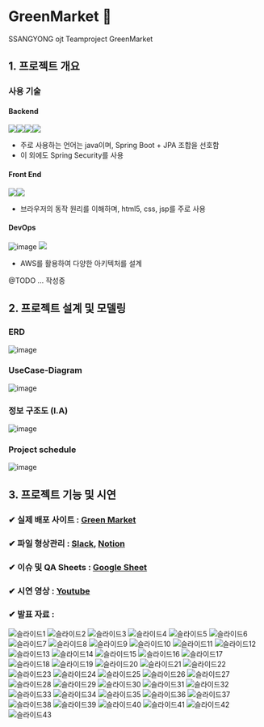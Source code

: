 # GreenMarket 🌿
SSANGYONG ojt Teamproject GreenMarket 

## 1. 프로젝트 개요


### 사용 기술
#### Backend
<img src="https://img.icons8.com/color/48/000000/java-coffee-cup-logo.png"><img src="https://img.icons8.com/color/48/000000/spring-logo.png"><img src="https://img.icons8.com/windows/32/000000/node-js.png"><img src="https://img.icons8.com/color/48/000000/oracle-logo.png">

+ 주로 사용하는 언어는 java이며, Spring Boot + JPA 조합을 선호함
+ 이 외에도 Spring Security를 사용

#### Front End
<img src="https://img.icons8.com/color/48/000000/html-5.png"><img src="https://img.icons8.com/color/48/000000/css3.png">

+ 브라우저의 동작 원리를 이해하며, html5, css, jsp를 주로 사용

#### DevOps
![image](https://user-images.githubusercontent.com/49936027/142104398-7445d958-312e-45cb-82a1-c3ed63e910f3.png)
<img src="https://img.icons8.com/color/48/000000/amazon-web-services.png"/>

+ AWS를 활용하여 다양한 아키텍처를 설계


@TODO ... 작성중

## 2. 프로젝트 설계 및 모델링 

### ERD 
![image](https://user-images.githubusercontent.com/49936027/142147267-f9754dfa-a126-4ed7-8bfe-3db53fb61df1.png)


### UseCase-Diagram
![image](https://user-images.githubusercontent.com/49936027/142147878-86a27b92-b532-48f2-a59a-20dca967a453.png)


### 정보 구조도 (I.A)
![image](https://user-images.githubusercontent.com/49936027/142147312-84544422-2ba7-4209-8d0d-e9d3e9698f96.png)


### Project schedule
![image](https://user-images.githubusercontent.com/49936027/142147605-c55e00a1-3eca-45c7-92a5-4610879b051a.png)



## 3. 프로젝트 기능 및 시연
### ✔ 실제 배포 사이트 : [Green Market](http://3.37.119.119:8888/) 
### ✔ 파일 형상관리 : [Slack](https://w1636686392-4sg608206.slack.com/ssb/redirect), [Notion](https://www.notion.so/Green-Market-8562d6a29a77448eb50a30eddc6750ba)
### ✔ 이슈 및 QA Sheets : [Google Sheet](https://docs.google.com/spreadsheets/d/1vZC6iFc5GuNYroBcgPnYUUgcM67Wuj9-gnhB4QinWWI/edit#gid=0) 
### ✔ 시연 영상 : [Youtube](https://www.youtube.com/watch?v=b0-yW2o15FU)

### ✔ 발표 자료 : 

![슬라이드1](https://user-images.githubusercontent.com/58283314/147192975-ec986286-de5d-465a-ae0b-2076f889b00f.JPG)
![슬라이드2](https://user-images.githubusercontent.com/58283314/147192976-0cf3a06e-46c6-426d-a805-6918ad965364.JPG)
![슬라이드3](https://user-images.githubusercontent.com/58283314/147192977-b5150e2e-662f-4f97-9514-6ca7a3e870ed.JPG)
![슬라이드4](https://user-images.githubusercontent.com/58283314/147192978-e062be45-d029-48a2-a869-12abe14c7af7.JPG)
![슬라이드5](https://user-images.githubusercontent.com/58283314/147192979-672e7860-bbd6-44b3-a12e-926dfb4a6f13.JPG)
![슬라이드6](https://user-images.githubusercontent.com/58283314/147192980-c2e218e7-709d-4c98-8489-d070d84aa305.JPG)
![슬라이드7](https://user-images.githubusercontent.com/58283314/147192981-72009a51-1a1a-4a97-8718-4ea9a28c988c.JPG)
![슬라이드8](https://user-images.githubusercontent.com/58283314/147192982-36833f0a-252e-4c67-84df-195b975a41f0.JPG)
![슬라이드9](https://user-images.githubusercontent.com/58283314/147192984-97f4f9df-68f6-43d5-a7ea-3da68c84e4bd.JPG)
![슬라이드10](https://user-images.githubusercontent.com/58283314/147192985-a2c23940-5f20-4fcd-afa9-ef481b8deef8.JPG)
![슬라이드11](https://user-images.githubusercontent.com/58283314/147192987-6b2835a5-b73e-4202-abeb-593db788cad7.JPG)
![슬라이드12](https://user-images.githubusercontent.com/58283314/147192988-7a591b0a-d80b-4fa3-b980-f78b151c748f.JPG)
![슬라이드13](https://user-images.githubusercontent.com/58283314/147192990-3b786906-27f6-4876-a046-99450913fada.JPG)
![슬라이드14](https://user-images.githubusercontent.com/58283314/147192991-c5087f14-4d6d-4e51-9fc3-2d5e8d8f909c.JPG)
![슬라이드15](https://user-images.githubusercontent.com/58283314/147192992-75c28ad0-74d1-4619-9ec8-8cb0731d1cd8.JPG)
![슬라이드16](https://user-images.githubusercontent.com/58283314/147192994-530bec53-a955-4155-95f3-f5f5062dd48c.JPG)
![슬라이드17](https://user-images.githubusercontent.com/58283314/147192995-89410d9a-0359-4ef7-a7ed-8e685348cdd0.JPG)
![슬라이드18](https://user-images.githubusercontent.com/58283314/147192996-cf638c7b-4624-46f4-a81c-e157a80f109a.JPG)
![슬라이드19](https://user-images.githubusercontent.com/58283314/147192997-23b6dadc-2036-433b-8572-7054ea251d7b.JPG)
![슬라이드20](https://user-images.githubusercontent.com/58283314/147192998-49f851a2-4bc7-4b74-b4a9-2aff1e899b97.JPG)
![슬라이드21](https://user-images.githubusercontent.com/58283314/147193001-c792a7ed-dbbf-41eb-8b5c-fc4b015e0bed.JPG)
![슬라이드22](https://user-images.githubusercontent.com/58283314/147193003-3c972d67-485a-4be5-a3a8-a0b7289e3f0d.JPG)
![슬라이드23](https://user-images.githubusercontent.com/58283314/147193004-fd002960-b817-40cc-99ca-afb69c72d75b.JPG)
![슬라이드24](https://user-images.githubusercontent.com/58283314/147193006-d435b2e3-dbed-4369-b5e3-bf599d7792a7.JPG)
![슬라이드25](https://user-images.githubusercontent.com/58283314/147193008-b59f8d38-ad58-4014-80f5-5d32ead189bd.JPG)
![슬라이드26](https://user-images.githubusercontent.com/58283314/147193010-d913c0ad-e1f9-472f-9797-53151a9a8b44.JPG)
![슬라이드27](https://user-images.githubusercontent.com/58283314/147193011-36b9ddbb-cec0-4d64-a4cc-1e87d2c353c0.JPG)
![슬라이드28](https://user-images.githubusercontent.com/58283314/147193012-0987d959-dad3-4bc4-98a8-bbd843aac9c3.JPG)
![슬라이드29](https://user-images.githubusercontent.com/58283314/147193013-c1a9867f-7ce2-49ef-b965-0f65e4ea9c07.JPG)
![슬라이드30](https://user-images.githubusercontent.com/58283314/147193016-b0c608ce-e9c8-4b36-b717-88dc10f4a6bb.JPG)
![슬라이드31](https://user-images.githubusercontent.com/58283314/147193017-058f59f4-959a-42ba-be4c-5f8356edc118.JPG)
![슬라이드32](https://user-images.githubusercontent.com/58283314/147193019-c63aff2d-44af-43ac-8f32-043bd82aefdd.JPG)
![슬라이드33](https://user-images.githubusercontent.com/58283314/147193021-1626429a-710a-44b5-aebb-5a905eeec0cc.JPG)
![슬라이드34](https://user-images.githubusercontent.com/58283314/147193022-0aaf808f-eeb0-41e0-95c6-dc285d07267b.JPG)
![슬라이드35](https://user-images.githubusercontent.com/58283314/147193023-30f5de24-b6a9-4e5f-a142-d99830e1fb5b.JPG)
![슬라이드36](https://user-images.githubusercontent.com/58283314/147193024-d4b33152-f586-43e2-ae8e-6f2512e4f22c.JPG)
![슬라이드37](https://user-images.githubusercontent.com/58283314/147193026-b7246f12-39d8-406f-87e6-15b33fe25c32.JPG)
![슬라이드38](https://user-images.githubusercontent.com/58283314/147193028-5f2c6b8d-6efe-4dd6-85ec-3b259e49835b.JPG)
![슬라이드39](https://user-images.githubusercontent.com/58283314/147193029-c9373514-132e-4bc4-9032-5c3001cb3bfd.JPG)
![슬라이드40](https://user-images.githubusercontent.com/58283314/147193030-0e8aba1f-985e-41af-8712-20bf836344eb.JPG)
![슬라이드41](https://user-images.githubusercontent.com/58283314/147193032-1a776b70-e09b-414f-8b8a-f17564bf3ecd.JPG)
![슬라이드42](https://user-images.githubusercontent.com/58283314/147193035-de00d4bb-4be4-4244-b5a6-dc3dac06408c.JPG)
![슬라이드43](https://user-images.githubusercontent.com/58283314/147193033-fc950ff5-cb95-420e-b65a-23cd92ebcd65.JPG)


